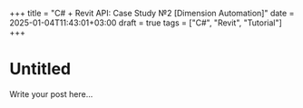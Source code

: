 +++
title = "C# + Revit API: Case Study №2 [Dimension Automation]"
date = 2025-01-04T11:43:01+03:00
draft = true
tags = ["C#", "Revit", "Tutorial"]
+++

# Untitled

Write your post here...